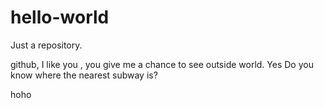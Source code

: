 # hello-world
Just a repository.

github, I like you , you give me a chance to see outside world.
Yes Do you know where the nearest subway is?

hoho
